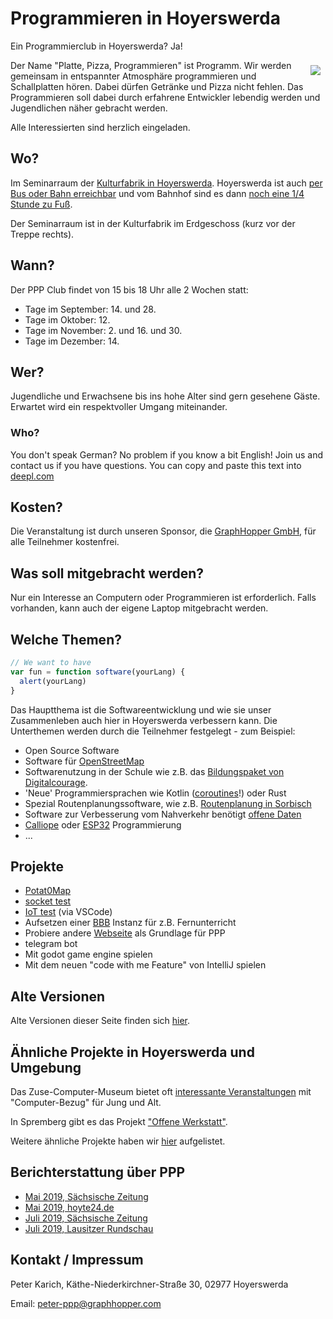 # Programmieren in Hoyerswerda

Ein Programmierclub in Hoyerswerda? Ja!

<a href="./assets/img/ppp-flyer.png"><img align="right" src="./assets/img/ppp-flyer-small.png" style="padding: 8px"/></a>

Der Name "Platte, Pizza, Programmieren" ist Programm. Wir werden gemeinsam in entspannter Atmosphäre programmieren und Schallplatten hören. Dabei dürfen Getränke und Pizza nicht fehlen. Das Programmieren soll dabei durch erfahrene Entwickler lebendig werden und Jugendlichen näher gebracht werden.

Alle Interessierten sind herzlich eingeladen.

## Wo?

Im Seminarraum der [Kulturfabrik in Hoyerswerda](https://graphhopper.com/maps/?point=&point=51.438902%2C14.245647). Hoyerswerda ist auch [per Bus oder Bahn erreichbar](https://www.bahn.de) und vom Bahnhof sind es dann [noch eine 1/4 Stunde zu Fuß](https://graphhopper.com/maps/?point=Hoyerswerda%20Bahnhofsallee%201&point=Kulturfabrik%20Hoyerswerda&vehicle=foot).

Der Seminarraum ist in der Kulturfabrik im Erdgeschoss (kurz vor der Treppe rechts). 

## Wann?

Der PPP Club findet von 15 bis 18 Uhr alle 2 Wochen statt:

 * Tage im September: 14. und 28.
 * Tage im Oktober: 12. 
 * Tage im November: 2. und 16. und 30.
 * Tage im Dezember: 14.

## Wer?

Jugendliche und Erwachsene bis ins hohe Alter sind gern gesehene Gäste. Erwartet wird ein respektvoller Umgang miteinander.

### Who?

You don't speak German? No problem if you know a bit English! Join us and contact us if you have questions. You can copy and paste this text into [deepl.com](https://www.deepl.com)

## Kosten?

Die Veranstaltung ist durch unseren Sponsor, die [GraphHopper GmbH](https://www.graphhopper.com/), für alle Teilnehmer kostenfrei.

## Was soll mitgebracht werden?

Nur ein Interesse an Computern oder Programmieren ist erforderlich. Falls vorhanden, kann auch der eigene Laptop mitgebracht werden.

## Welche Themen?

```js
// We want to have
var fun = function software(yourLang) {
  alert(yourLang)
}
```

Das Hauptthema ist die Softwareentwicklung und wie sie unser Zusammenleben auch hier in Hoyerswerda verbessern kann. Die Unterthemen werden durch die Teilnehmer festgelegt - zum Beispiel:

 * Open Source Software
 * Software für [OpenStreetMap](https://www.openstreetmap.org)
 * Softwarenutzung in der Schule wie z.B. das [Bildungspaket von Digitalcourage](https://digitalcourage.de/kinder-und-jugendliche/bildungspaket).
 * 'Neue' Programmiersprachen wie Kotlin ([coroutines](https://www.youtube.com/watch?v=hb0hfHVWCS0)!) oder Rust
 * Spezial Routenplanungssoftware, wie z.B. [Routenplanung in Sorbisch](https://graphhopper.com/maps/?point=GraphHopper%20Hoyerswerda&point=Wittichenau&locale=hsb&layer=Sorbian%20Language)
 * Software zur Verbesserung vom Nahverkehr benötigt [offene Daten](https://rettedeinennahverkehr.de/)
 * [Calliope](https://calliope.cc) oder [ESP32](https://de.wikipedia.org/wiki/ESP32) Programmierung
 * ...
 
## Projekte

 * [Potat0Map](https://github.com/UnrealValentin/potato-maps)
 * [socket test](https://github.com/karussell/socket-testing)
 * [IoT test](https://github.com/karussell/iot-test) (via VSCode)
 * Aufsetzen einer [BBB](https://github.com/bigbluebutton/bbb-install) Instanz für z.B. Fernunterricht
 * Probiere andere [Webseite](https://github.com/Brandenburger-Maker/Brandenburger-Maker.github.io) als Grundlage für PPP
 * telegram bot
 * Mit godot game engine spielen
 * Mit dem neuen "code with me Feature" von IntelliJ spielen

## Alte Versionen

Alte Versionen dieser Seite finden sich [hier](https://github.com/graphhopper/ppp-club/commits/master).

## Ähnliche Projekte in Hoyerswerda und Umgebung

Das Zuse-Computer-Museum bietet oft [interessante Veranstaltungen](https://zuse-computer-museum.com/angebote/veranstaltungen/) mit "Computer-Bezug" für Jung und Alt. 

In Spremberg gibt es das Projekt ["Offene Werkstatt"](https://www.owspremberg.de).

Weitere ähnliche Projekte haben wir [hier](./similar-projects.html) aufgelistet.

## Berichterstattung über PPP

 * [Mai 2019, Sächsische Zeitung](https://www.saechsische.de/programmier-club-startet-5066220.html)
 * [Mai 2019, hoyte24.de](https://hoyte24.de/newsreader2/programmier-club-startet.html)
 * [Juli 2019, Sächsische Zeitung](https://www.saechsische.de/plus/programmierclub-und-fabmobil-in-einem-hoyerswerda-5097719.html)
* [Juli 2019, Lausitzer Rundschau](https://www.lr-online.de/lausitz/hoyerswerda/das-fabmobil-bringt-die-zukunft-nach-hoyerswerda_aid-44292517)

## Kontakt / Impressum

Peter Karich, Käthe-Niederkirchner-Straße 30, 02977 Hoyerswerda

Email: peter-ppp@graphhopper.com
